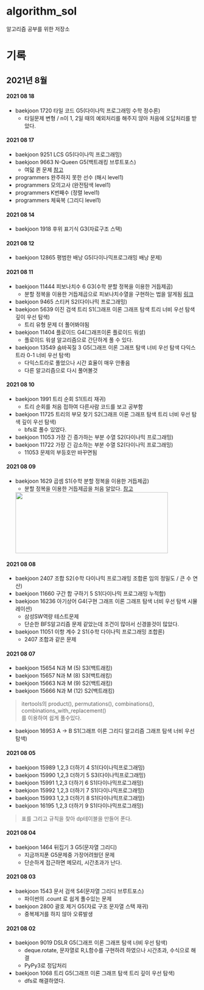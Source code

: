 # algorithm_sol  
알고리즘 공부를 위한 저장소  

# 기록
## 2021년 8월
#### 2021 08 18
  - baekjoon 1720 타일 코드 G5(다이나믹 프로그래밍 수학 정수론)
    - 타일문제 변형 / n이 1, 2일 때의 예외처리를 해주지 않아 처음에 오답처리를 받았다.

#### 2021 08 17
  - baekjoon 9251 LCS G5(다이나믹 프로그래밍)
  - baekjoon 9663 N-Queen G5(백트래킹 브루트포스)
    - 여덟 퀸 문제 [참고](https://ko.wikipedia.org/wiki/%EC%97%AC%EB%8D%9F_%ED%80%B8_%EB%AC%B8%EC%A0%9C)
  - programmers 완주하지 못한 선수 (해시 level1)
  - programmers 모의고사 (완전탐색 level1)
  - programmers K번째수 (정렬 level1)
  - programmers 체육복 (그리디 level1)


#### 2021 08 14
  - baekjoon 1918 후위 표기식 G3(자료구조 스택)


#### 2021 08 12
  - baekjoon 12865 평범한 배낭 G5(다이나믹프로그래밍 배낭 문제)

#### 2021 08 11
  - baekjoon 11444 피보나치수 6 G3(수학 분할 정복을 이용한 거듭제곱)
    - 분할 정복을 이용한 거듭제곱으로 피보나치수열을 구현하는 법을 알게됨 [링크](https://jow1025.tistory.com/101)
  - baekjoon 9465 스티커 S2(다이나믹 프로그래밍)
  - baekjoon 5639 이진 검색 트리 S1(그래프 이론 그래프 탐색 트리 너비 우선 탐색 깊이 우선 탐색)
    - 트리 유형 문제 더 풀어봐야됨
  - baekjoon 11404 플로이드 G4(그래프이론 플로이드 워셜)
    - 플로이드 워셜 알고리즘으로 간단하게 풀 수 있다.
  - baekjoon 13549 숨바꼭질 3 G5(그래프 이론 그래프 탐색 너비 우선 탐색 다익스트라 0-1 너비 우선 탐색)
    - 다익스트라로 풀었으나 시간 효율이 매우 안좋음
    - 다른 알고리즘으로 다시 풀어볼것

#### 2021 08 10
  - baekjoon 1991 트리 순회 S1(트리 재귀)
    - 트리 순회를 처음 접하여 다른사람 코드를 보고 공부함
  - baekjoon 11725 트리의 부모 찾기 S2(그래프 이론 그래프 탐색 트리 너비 우선 탐색 깊이 우선 탐색)
    - bfs로 풀수 있었다.
  - baekjoon 11053 가장 긴 증가하는 부분 수열 S2(다이나믹 프로그래밍)
  - baekjoon 11722 가장 긴 감소하는 부분 수열 S2(다이나믹 프로그래밍)
    - 11053 문제의 부등호만 바꾸면됨


#### 2021 08 09
  - baekjoon 1629 곱셈 S1(수학 분할 정복을 이용한 거듭제곱)
    - 분할 정복을 이용한 거듭제곱을 처음 알았다. [참고](https://mygumi.tistory.com/319)
    <img src = "https://media.vlpt.us/images/ghyeon1946/post/a118b128-f131-48d2-88a1-b2b4fccec6e5/image.png" width = "400" height = "160" >

#### 2021 08 08 
  - baekjoon 2407 조합 S2(수학 다이나믹 프로그래밍 조합론 임의 정밀도 / 큰 수 연산)
  - baekjoon 11660 구간 합 구하기 5 S1(다이나믹 프로그래밍 누적합)
  - baekjoon 16236 아기상어 G4(구현 그래프 이론 그래프 탐색 너비 우선 탐색 시뮬레이션)
    - 삼성SW역량 테스트문제
    - 단순한 BFS알고리즘 문제 같았는데 조건이 많아서 신경쓸것이 많았다.
  - baekjoon 11051 이항 계수 2 S1(수학 다이나믹 프로그래밍 조합론)
    - 2407 조합과 같은 문제


#### 2021 08 07  
  - baekjoon 15654 N과 M (5) S3(백트래킹)
  - baekjoon 15657 N과 M (8) S3(백트래킹)
  - baekjoon 15663 N과 M (9) S2(백트래킹)
  - baekjoon 15666 N과 M (12) S2(백트래킹)
  > itertools의 product(), permutations(), combinations(), combinations_with_replacement()  
  > 를 이용하여 쉽게 풀수있다.  
  - baekjoon 16953 A → B S1(그래프 이론 그리디 알고리즘 그래프 탐색 너비 우선 탐색)


  
#### 2021 08 05
  - baekjoon 15989 1,2,3 더하기 4 S1(다이나믹프로그래밍)
  - baekjoon 15990 1,2,3 더하기 5 S3(다이나믹프로그래밍)
  - baekjoon 15991 1,2,3 더하기 6 S1(다이나믹프로그래밍)
  - baekjoon 15992 1,2,3 더하기 7 S1(다이나믹프로그래밍)
  - baekjoon 15993 1,2,3 더하기 8 S1(다이나믹프로그래밍)
  - baekjoon 16195 1,2,3 더하기 9 S1(다이나믹프로그래밍)
  > 표를 그리고 규칙을 찾아 dp테이블을 만들어 푼다.


#### 2021 08 04
  - baekjoon 1464 뒤집기 3 G5(문자열 그리디)
    - 지금까지푼 G5문제중 가장어려웠던 문제
    - 단순하게 접근하면 메모리, 시간초과가 난다.

#### 2021 08 03
  - baekjoon 1543 문서 검색 S4(문자열 그리디 브루트포스)
    - 파이썬의 .count 로 쉽게 풀수있는 문제
  - baekjoon 2800 괄호 제거 G5(자료 구조 문자열 스택 재귀)
    - 중복제거를 하지 않아 오류발생

#### 2021 08 02
  - baekjoon 9019 DSLR G5(그래프 이론 그래프 탐색 너비 우선 탐색)
    - deque.rotate, 문자열로 R,L함수를 구현하려 하였으나 시간초과, 수식으로 해결
    - PyPy3로 정답처리
  - baekjoon 1068 트리 G5(그래프 이론 그래프 탐색 트리 깊이 우선 탐색)
    - dfs로 해결하였다.
